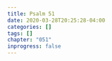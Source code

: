 ```yaml
---
title: Psalm 51
date: 2020-03-28T20:25:28-04:00
categories: []
tags: []
chapter: "051"
inprogress: false
---
```


